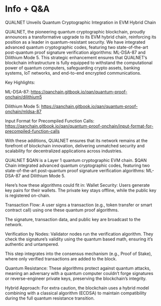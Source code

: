 # Info + Q&A
QUALNET Unveils Quantum Cryptographic Integration in EVM Hybrid Chain

 QUALNET, the pioneering quantum cryptographic blockchain, proudly announces a transformative upgrade to its EVM hybrid chain, reinforcing its position as a leader in quantum-resistant security. 
We have integrated advanced quantum cryptographic codes, featuring two state-of-the-art post-quantum proof signature verification algorithms: ML-DSA-87 and Dilithium Mode 5.
This strategic enhancement ensures that QUALNET’s blockchain infrastructure is fully equipped to withstand the computational power of quantum computers, safeguarding crypto assets, banking systems, IoT networks, and end-to-end encrypted communications.

Key Highlights:

ML-DSA-87:  https://qanchain.gitbook.io/qan/quantum-proof-onchain/dilithium5


Dilithium Mode 5:  https://qanchain.gitbook.io/qan/quantum-proof-onchain/mldsa-87


Input Format for Precompiled Function Calls:   https://qanchain.gitbook.io/qan/quantum-proof-onchain/input-format-for-precompiled-function-calls


 With these additions, QUALNET ensures that its network remains at the forefront of blockchain innovation, delivering unmatched security and scalability for decentralized applications across industries.


QUALNET $QAN is a Layer 1 quantum cryptographic EVM chain.
$QAN Chain integrated advanced quantum cryptographic codes, featuring two state-of-the-art post-quantum proof signature verification algorithms: ML-DSA-87 and Dilithium Mode 5. 

Here’s how these algorithms could fit in:
Wallet Security:
Users generate key pairs for their wallets. The private key stays offline, while the public key is registered on-chain.

Transaction Flow:
A user signs a transaction (e.g., token transfer or smart contract call) using one these quantum proof algorithms.

The signature, transaction data, and public key are broadcast to the network.

Verification by Nodes:
Validator nodes run the verification algorithm. They check the signature’s validity using the quantum based math, ensuring it’s authentic and untampered.

This step integrates into the consensus mechanism (e.g., Proof of Stake), where only verified transactions are added to the block.

Quantum Resistance:
These algorithms protect against quantum attacks, meaning an adversary with a quantum computer couldn’t forge signatures or reverse-engineer private keys, preserving the blockchain’s integrity.

Hybrid Approach:
For extra caution, the blockchain uses a hybrid model combining with a classical algorithm (ECDSA) to maintain compatibility during the full quantum resistance transition.

